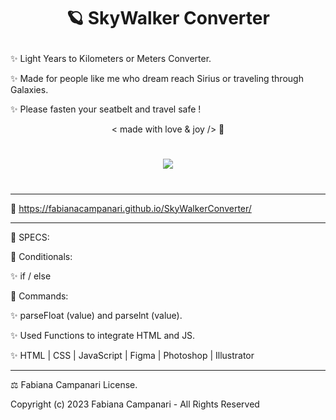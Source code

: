 # <p align="center"> 🪐 SkyWalker Converter </p>

✨ Light Years to Kilometers or Meters Converter. 

✨ Made for people like me who dream reach Sirius or traveling through Galaxies.
 
✨ Please fasten your seatbelt and travel safe ! 

 <p align="center"> < made with love & joy /> 🤎

#

<p align="center">
<img src="https://user-images.githubusercontent.com/113218619/213477274-790bc373-7cd2-46a3-957d-ed5c65a99dd7.png" />
</p>

#
___________________________________________________________________

🚀 https://fabianacampanari.github.io/SkyWalkerConverter/

_________________________________________________________________________________________

📌 SPECS:


💫 Conditionals:

✨ if / else

💫 Commands:

✨ parseFloat (value) and parselnt (value).

✨ Used Functions to integrate HTML and JS.

✨ HTML | CSS | JavaScript | Figma | Photoshop | Illustrator

_________________________________________________________________________________________


⚖︎ Fabiana Campanari License.

 Copyright (c) 2023 Fabiana Campanari - All Rights Reserved 

 













